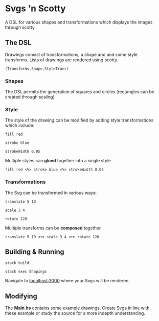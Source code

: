 # Svgs 'n Scotty
A DSL for various shapes and transformations which displays the images through scotty.

## The DSL
Drawings consist of transformations, a shape and and some style transforms. Lists of drawings are rendered using scotty.
```
(Transforms,Shape,StyleTrans)
```
### Shapes
The DSL permits the generation of squares and circles (rectangles can be created through scaling)

### Style
The style of the drawing can be modified by adding style transformations which include:

``` 
fill red
```
``` 
stroke blue 
```
``` 
strokeWidth 0.05
```
Multiple styles can __glued__ together into a single style
```
fill red <%> stroke blue <%> strokeWidth 0.05
```

### Transformations
The Svg can be transformed in various ways:

```
translate 5 10
```
```
scale 3 4
```
```
rotate 120
```
Multiple transforms can be __composed__ together
```
translate 5 10 <+> scale 3 4 <+> rotate 120
```

## Building & Running
```
stack build
```
```
stack exec Shapings
```
Navigate to [localhost:3000](http://localhost:3000) where your Svgs will be rendered.

## Modifying
The __Main.hs__ contains some example drawings. Create Svgs in line with these example or study the source for a more indepth understanding.
